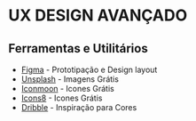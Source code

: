 # UX DESIGN AVANÇADO

## Ferramentas e Utilitários

- [Figma](www.figma.com) - Prototipação e Design layout
- [Unsplash](www.unsplash.com) - Imagens Grátis
- [Iconmoon](https://icomoon.io/app/#/select) - Icones Grátis
- [Icons8](https://icons8.com) - Icones Grátis
- [Dribble](https://dribble.com) - Inspiração para Cores
